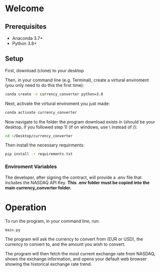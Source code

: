 # Welcome

## Prerequisites
* Anaconda 3.7+
* Python 3.8+

## Setup

First, download (clone) to your desktop

Then, in your command line (e.g. Terminal), create a virtural enviroment (you only need to do this the first time):

 ```sh
 conda create -n currency_converter python=3.8
 ``` 

Next, activate the virtural enviroment you just made:

 ```sh
 conda activate currency_converter
 ```

Now navigate to the folder the program download exists in (should be your desktop, if you followed step 1) (if on windows, use \ instead of /):

 ```sh
cd ~/Desktop/currency_converter
 ```

Then install the necessary requirments:
```sh
pip install -r requirements.txt
```

### Enviroment Variables
The developer, after signing the contract, will provide a .env file that includes the NASDAQ API Key. **This .env folder must be copied into the main currency_converter folder.** 

# Operation
To run the program, in your command line, run:
```sh
main.py
```

The program will ask the currency to convert from (EUR or USD), the currency to convert to, and the amount you wish to convert.

The program will then fetch the most current exchange rate from NASDAQ, shows the exchange information, and opens your default web browser showing the historical exchange rate trend.